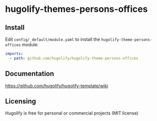 # hugolify-themes-persons-offices

## Install
Edit `config/_default/module.yaml` to install the `hugolify-theme-persons-offices` module:
```yml
imports:
  - path: github.com/hugolify/hugolify-theme-persons-offices
```

## Documentation
https://github.com/hugolify/hugolify-template/wiki

## Licensing
Hugolify is free for personal or commercial projects (MIT license)
